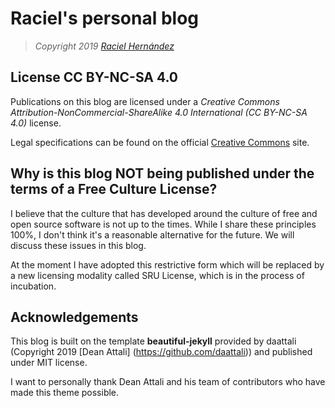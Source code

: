 # Raciel's personal blog

> *Copyright 2019 [Raciel Hernández](https://racherb.github.io)*

## License CC BY-NC-SA 4.0

Publications on this blog are licensed under a *Creative Commons Attribution-NonCommercial-ShareAlike 4.0 International (CC BY-NC-SA 4.0)* license.

Legal specifications can be found on the official [Creative Commons](https://creativecommons.org/licenses/by-nc-sa/4.0/legalcode) site.


## Why is this blog NOT being published under the terms of a Free Culture License?

I believe that the culture that has developed around the culture of free and open source software is not up to the times. While I share these principles 100%, I don't think it's a reasonable alternative for the future. We will discuss these issues in this blog.

At the moment I have adopted this restrictive form which will be replaced by a new licensing modality called SRU License, which is in the process of incubation.

## Acknowledgements

This blog is built on the template **beautiful-jekyll** provided by daattali (Copyright 2019 [Dean Attali] (https://github.com/daattali)) and published under MIT license.

I want to personally thank Dean Attali and his team of contributors who have made this theme possible.
